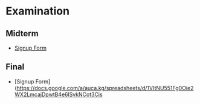 Examination
===========

## Midterm

* [Signup Form](https://docs.google.com/a/auca.kg/spreadsheets/d/1QS5TmIh1lc1mX60jTmT5aWus7oZhtFfoUTmDSOxvtsk)

## Final

* [Signup Form](https://docs.google.com/a/auca.kg/spreadsheets/d/1VItNU551Fg0Oie2WX2LmcajDpwtB4e6lSvkNCot3Cis
